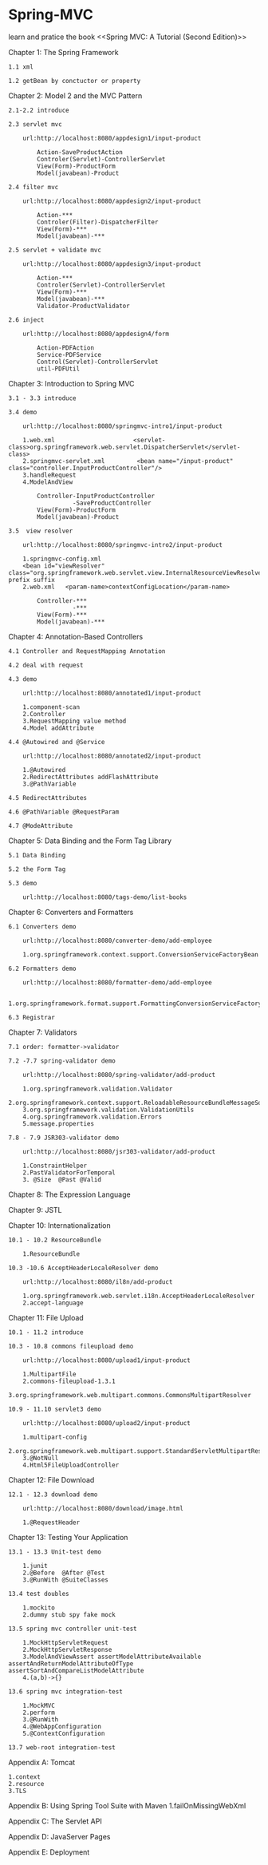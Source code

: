 # Spring-MVC
learn and pratice the book &lt;&lt;Spring MVC: A Tutorial (Second Edition)>>

Chapter 1: The Spring Framework

	1.1 xml
	
	1.2 getBean by conctuctor or property


Chapter 2: Model 2 and the MVC Pattern

	2.1-2.2 introduce

	2.3 servlet mvc

		url:http://localhost:8080/appdesign1/input-product

			Action-SaveProductAction
			Controler(Servlet)-ControllerServlet
			View(Form)-ProductForm
			Model(javabean)-Product

	2.4 filter mvc

		url:http://localhost:8080/appdesign2/input-product

			Action-***
			Controler(Filter)-DispatcherFilter
			View(Form)-***
			Model(javabean)-***

	2.5 servlet + validate mvc

		url:http://localhost:8080/appdesign3/input-product

			Action-***
			Controler(Servlet)-ControllerServlet
			View(Form)-***
			Model(javabean)-***
			Validator-ProductValidator

	2.6 inject

		url:http://localhost:8080/appdesign4/form

			Action-PDFAction
			Service-PDFService
			Control(Servlet)-ControllerServlet
			util-PDFUtil


Chapter 3: Introduction to Spring MVC

	3.1 - 3.3 introduce

	3.4 demo

		url:http://localhost:8080/springmvc-intro1/input-product

		1.web.xml                      <servlet-class>org.springframework.web.servlet.DispatcherServlet</servlet-class>
		2.springmvc-servlet.xml         <bean name="/input-product" class="controller.InputProductController"/>
		3.handleRequest
		4.ModelAndView

			Controller-InputProductController 
					  -SaveProductController
			View(Form)-ProductForm
			Model(javabean)-Product		  

	3.5  view resolver

		url:http://localhost:8080/springmvc-intro2/input-product
	
		1.springmvc-config.xml
		<bean id="viewResolver" class="org.springframework.web.servlet.view.InternalResourceViewResolver"> prefix suffix   
		2.web.xml   <param-name>contextConfigLocation</param-name>

			Controller-*** 
					  -***
			View(Form)-***
			Model(javabean)-***	


Chapter 4: Annotation-Based Controllers

	4.1 Controller and RequestMapping Annotation

	4.2 deal with request

	4.3 demo

		url:http://localhost:8080/annotated1/input-product

		1.component-scan
		2.Controller
		3.RequestMapping value method
		4.Model addAttribute

	4.4 @Autowired and @Service

		url:http://localhost:8080/annotated2/input-product

		1.@Autowired
		2.RedirectAttributes addFlashAttribute
		3.@PathVariable

	4.5 RedirectAttributes

	4.6 @PathVariable @RequestParam

	4.7 @ModeAttribute


Chapter 5: Data Binding and the Form Tag Library

	5.1 Data Binding

	5.2 the Form Tag

	5.3 demo

		url:http://localhost:8080/tags-demo/list-books


Chapter 6: Converters and Formatters

	6.1 Converters demo

		url:http://localhost:8080/converter-demo/add-employee

		1.org.springframework.context.support.ConversionServiceFactoryBean

	6.2 Formatters demo

		url:http://localhost:8080/formatter-demo/add-employee

		1.org.springframework.format.support.FormattingConversionServiceFactoryBean

	6.3 Registrar


Chapter 7: Validators

	7.1 order: formatter->validator

	7.2 -7.7 spring-validator demo

		url:http://localhost:8080/spring-validator/add-product

		1.org.springframework.validation.Validator
		2.org.springframework.context.support.ReloadableResourceBundleMessageSource
		3.org.springframework.validation.ValidationUtils
		4.org.springframework.validation.Errors
		5.message.properties

	7.8 - 7.9 JSR303-validator demo

		url:http://localhost:8080/jsr303-validator/add-product

		1.ConstraintHelper
		2.PastValidatorForTemporal
		3. @Size  @Past @Valid


Chapter 8: The Expression Language


Chapter 9: JSTL


Chapter 10: Internationalization

	10.1 - 10.2 ResourceBundle

		1.ResourceBundle

	10.3 -10.6 AcceptHeaderLocaleResolver demo

		url:http://localhost:8080/il8n/add-product

		1.org.springframework.web.servlet.i18n.AcceptHeaderLocaleResolver
		2.accept-language


Chapter 11: File Upload

	10.1 - 11.2 introduce

	10.3 - 10.8 commons fileupload demo

		url:http://localhost:8080/upload1/input-product

		1.MultipartFile
		2.commons-fileupload-1.3.1
		3.org.springframework.web.multipart.commons.CommonsMultipartResolver

	10.9 - 11.10 servlet3 demo

		url:http://localhost:8080/upload2/input-product

		1.multipart-config
		2.org.springframework.web.multipart.support.StandardServletMultipartResolver
		3.@NotNull
		4.Html5FileUploadController


Chapter 12: File Download

	12.1 - 12.3 download demo

		url:http://localhost:8080/download/image.html

		1.@RequestHeader


Chapter 13: Testing Your Application

	13.1 - 13.3 Unit-test demo

		1.junit
		2.@Before  @After @Test
		3.@RunWith @SuiteClasses

	13.4 test doubles

		1.mockito
		2.dummy stub spy fake mock	

	13.5 spring mvc controller unit-test 

		1.MockHttpServletRequest
		2.MockHttpServletResponse
		3.ModelAndViewAssert assertModelAttributeAvailable assertAndReturnModelAttributeOfType assertSortAndCompareListModelAttribute
		4.(a,b)->{}

	13.6 spring mvc integration-test

		1.MockMVC
		2.perform
		3.@RunWith
		4.@WebAppConfiguration
		5.@ContextConfiguration

	13.7 web-root integration-test


Appendix A: Tomcat

	1.context
	2.resource
	3.TLS


Appendix B: Using Spring Tool Suite with Maven
	1.failOnMissingWebXml


Appendix C: The Servlet API


Appendix D: JavaServer Pages


Appendix E: Deployment	
